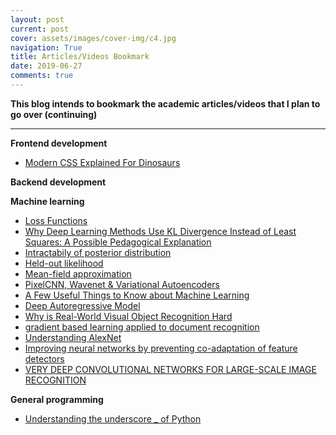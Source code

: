 ```yaml
---
layout: post
current: post
cover: assets/images/cover-img/c4.jpg
navigation: True
title: Articles/Videos Bookmark
date: 2019-06-27
comments: true
---
```



**This blog intends to bookmark the academic articles/videos that I plan to go over (continuing)**

------------------

**Frontend development**

- <a href="https://medium.com/actualize-network/modern-css-explained-for-dinosaurs-5226febe3525" style="font-weight: normal;">Modern CSS Explained For Dinosaurs</a>


**Backend development**




**Machine learning**
- <a href="https://ml-cheatsheet.readthedocs.io/en/latest/loss_functions.html" style="font-weight: normal;">Loss Functions</a>
- <a href="https://digitalcommons.utep.edu/cgi/viewcontent.cgi?article=2188&context=cs_techrep" style="font-weight: normal;">Why Deep Learning Methods Use KL Divergence Instead of Least Squares: A Possible Pedagogical Explanation</a>
- <a href="https://stats.stackexchange.com/questions/4417/intractable-posterior-distributions" style="font-weight: normal;">Intractabily of posterior distribution</a>
- <a href="https://www.quora.com/What-is-meant-by-held-out-likelihood-in-statistics-or-machine-learning" style="font-weight: normal;">Held-out likelihood</a>
- <a href="https://www.cs.cmu.edu/~epxing/Class/10708-17/notes-17/10708-scribe-lecture13.pdf" style="font-weight: normal;">Mean-field approximation</a>
- <a href="https://www.youtube.com/watch?v=FeJT8ejgsL0" style="font-weight: normal;">PixelCNN, Wavenet & Variational Autoencoders</a>
- <a href="https://homes.cs.washington.edu/~pedrod/papers/cacm12.pdf" style="font-weight: normal;">A Few Useful Things to Know about Machine Learning</a>
- <a href="https://eigenfoo.xyz/deep-autoregressive-models/" style="font-weight: normal;">Deep Autoregressive Model</a>
- <a href="http://repository.countway.harvard.edu/xmlui/bitstream/handle/10473/1297/2211529.pdf?sequence=1" style="font-weight: normal;">Why is Real-World Visual Object Recognition Hard</a>
- <a href="http://yann.lecun.com/exdb/publis/pdf/lecun-01a.pdf" style="font-weight: normal;">gradient based learning applied to document recognition</a>
- <a href="https://www.learnopencv.com/understanding-alexnet/" style="font-weight: normal;">Understanding AlexNet</a>
- <a href="https://arxiv.org/pdf/1207.0580.pdf" style="font-weight: normal;">Improving neural networks by preventing co-adaptation of feature detectors</a>
- <a href="https://arxiv.org/pdf/1409.1556.pdf" style="font-weight: normal;">VERY DEEP CONVOLUTIONAL NETWORKS FOR LARGE-SCALE IMAGE RECOGNITION</a>











**General programming**
- <a href="https://hackernoon.com/understanding-the-underscore-of-python-309d1a029edc" style="font-weight: normal;">Understanding the underscore _ of Python</a>